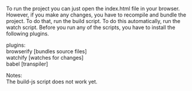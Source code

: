 <p>
To run the project you can just open the index.html
file in your browser. However, if you make any changes,
you have to recompile and bundle the project. To do that,
run the build script. To do this automatically, run the
watch script. Before you run any of the scripts, you have to
install the following plugins.
</p>

plugins: <br />
browserify [bundles source files] <br />
watchify [watches for changes] <br />
babel [transpiler] <br />

Notes: <br />
The build-js script does not work yet.
